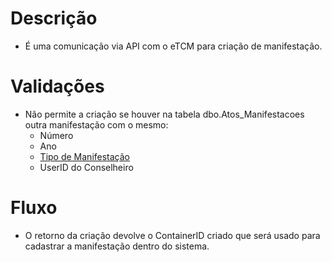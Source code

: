 # Descrição

- É uma comunicação via API com o eTCM para criação de manifestação.

# Validações
- Não permite a criação se houver na  tabela dbo.Atos_Manifestacoes outra manifestação com o mesmo:
  - Número
  - Ano
  - [Tipo de Manifestação](/engenharia/scp-atos/Regras-Gerais#tipos-de-manifestação)
  - UserID do Conselheiro

# Fluxo
- O retorno da criação devolve o ContainerID criado que será usado para cadastrar a manifestação dentro do sistema.